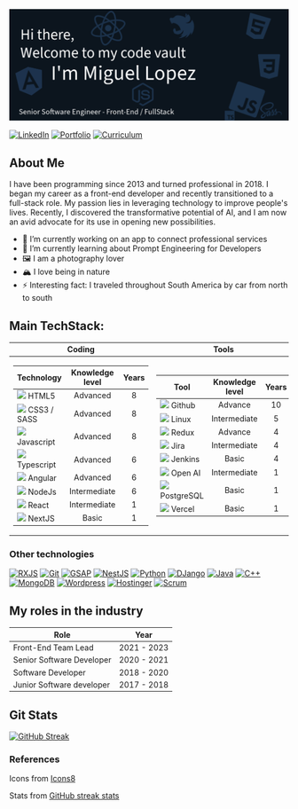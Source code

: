 <!-- # Hi there welcome to my code vault, I'm Miguel 👋
Senior Software Engineer - Front-End / FullStack -->
<img src="assets/gh_banner.png">

[![LinkedIn](https://img.shields.io/badge/-MiguelALopez-378CE7?style=flat-square&logo=Linkedin&logoColor=white&link=https://www.linkedin.com/in/miguelalopezf/)](https://www.linkedin.com/in/miguelalopezf/)
[![Portfolio](https://img.shields.io/badge/Portfolio-3E4750.svg?&style=flat-square&logo=Google-Chrome&logoColor=white&link=https://MiguelALopez.com/)](https://MiguelALopez.com)
[![Curriculum](https://img.shields.io/badge/CV-4989CC?style=flat-square&logo=Read.cv&link=assets%2FMiguel_Lopez_CV.pdf)](https://acrobat.adobe.com/id/urn:aaid:sc:VA6C2:9cca76c5-faf2-40ce-8491-1d577b46281f)

<!-- Banner here -->
## About Me
I have been programming since 2013 and turned professional in 2018. I began my career as a front-end developer and
recently transitioned to a full-stack role. My passion lies in leveraging technology to improve people's lives.
Recently, I discovered the transformative potential of AI, and I am now an avid advocate for its use in opening new
possibilities.

- 🔭 I’m currently working on an app to connect professional services
- 🌱 I’m currently learning about Prompt Engineering for Developers
- 🖼️ I am a photography lover
- 🏔️ I love being in nature
- ⚡ Interesting fact: I traveled throughout South America by car from north to south

## Main TechStack:
<table>
<thead>
<tr>
<th>Coding</th>
<th>Tools</th>
</tr>
</thead>
<td>

| Technology                                                                                                           | Knowledge level | Years |
|----------------------------------------------------------------------------------------------------------------------|:---------------:|:-----:|
| <img style="width: 20px;" src="https://img.icons8.com/?size=100&id=20909&format=png&color=000000"> HTML5             |    Advanced     |   8   |
| <img style="width: 20px;" src="https://img.icons8.com/?size=100&id=21278&format=png&color=000000"> CSS3 / SASS       |    Advanced     |   8   |
| <img style="width: 20px;" src="https://img.icons8.com/?size=100&id=108784&format=png&color=000000"> Javascript       |    Advanced     |   8   |
| <img style="width: 20px;" src="https://img.icons8.com/?size=100&id=uJM6fQYqDaZK&format=png&color=000000"> Typescript |    Advanced     |   6   |
| <img style="width: 20px;" src="https://img.icons8.com/?size=100&id=l9a5tcSnBwcf&format=png&color=000000"> Angular    |    Advanced     |   6   |
| <img style="width: 20px;" src="https://img.icons8.com/?size=100&id=hsPbhkOH4FMe&format=png&color=000000"> NodeJs     |  Intermediate   |   6   |
| <img style="width: 20px;" src="https://img.icons8.com/?size=100&id=asWSSTBrDlTW&format=png&color=000000"> React      |  Intermediate   |   1   |
| <img style="width: 20px;" src="https://img.icons8.com/?size=100&id=MWiBjkuHeMVq&format=png&color=000000"> NextJS     |      Basic      |   1   |
</td>
<td>

| Tool                                                                                                              | Knowledge level | Years |
|-------------------------------------------------------------------------------------------------------------------|:---------------:|:-----:|
| <img style="width: 20px;" src="https://img.icons8.com/?size=100&id=12599&format=png&color=FFFFFF"> Github         |     Advance     |  10   |
| <img style="width: 20px;" src="https://img.icons8.com/?size=100&id=17842&format=png&color=000000"> Linux          |  Intermediate   |   5   |
| <img style="width: 20px;" src="https://img.icons8.com/?size=100&id=3VGtaw5gCc8T&format=png&color=000000"> Redux   |     Advance     |   4   |
| <img style="width: 20px;" src="https://img.icons8.com/?size=100&id=oROcPah5ues6&format=png&color=000000"> Jira    |  Intermediate   |   4   |
| <img style="width: 20px;" src="https://img.icons8.com/?size=100&id=39292&format=png&color=000000"> Jenkins        |      Basic      |   4   |
| <img style="width: 20px;" src="https://img.icons8.com/?size=100&id=FBO05Dys9QCg&format=png&color=FFFFFF"> Open AI |  Intermediate   |   1   |
| <img style="width: 20px;" src="https://img.icons8.com/?size=100&id=38561&format=png&color=000000"> PostgreSQL     |      Basic      |   1   |
| <img style="width: 20px;" src="https://img.icons8.com/?size=100&id=GgYgR410AUVo&format=png&color=000000"> Vercel  |      Basic      |   1   |

</td>
</table>

### Other technologies
<a href="https://rxjs.dev/"><img alt="RXJS" src="https://img.shields.io/badge/RXJS-purple?style=for-the-badge&logo=ReactiveX&logoSize=auto&link=https%3A%2F%2Frxjs.dev%2F"></a>
<a href="https://www.git-scm.com/"><img alt="Git" src="https://img.shields.io/badge/Git-tomato?style=for-the-badge&logo=Git&logoColor=white&logoSize=auto"></a>
<a href="https://gsap.com/"><img alt="GSAP" src="https://img.shields.io/badge/GSAP-blueviolet?style=for-the-badge&logoSize=auto"></a>
<a href="https://www.python.org/"><img alt="NestJS" src="https://img.shields.io/badge/NestJS-DA214B?style=for-the-badge&logo=NestJS&logoColor=white&logoSize=auto"></a>
<a href="https://www.python.org/"><img alt="Python" src="https://img.shields.io/badge/Python-blue?style=for-the-badge&logo=Python&logoColor=white&logoSize=auto"></a>
<a href="https://www.djangoproject.com/"><img alt="DJango" src="https://img.shields.io/badge/DJango-darkgreen?style=for-the-badge&logo=Django&logoColor=white&logoSize=auto"></a>
<a href="https://www.java.com/"><img alt="Java" src="https://img.shields.io/badge/Java-royalblue?style=for-the-badge&logo=java&logoColor=white&logoSize=auto"></a>
<a href="https://isocpp.org/"><img alt="C++" src="https://img.shields.io/badge/C%2B%2B-dodgerblue?style=for-the-badge&logo=C%2B%2B&logoColor=white&logoSize=auto"></a>
<a href="https://www.mongodb.com/"><img alt="MongoDB" src="https://img.shields.io/badge/MongoDB-mediumseagreen?style=for-the-badge&logo=MongoDB&logoColor=white"></a>
<a href="https://wordpress.org/"><img alt="Wordpress" src="https://img.shields.io/badge/WordPress-2A799E?style=for-the-badge&logo=WordPress&logoColor=white"></a>
<a href="https://www.hostinger.com/"><img alt="Hostinger" src="https://img.shields.io/badge/Hostinger-674CC4?style=for-the-badge&logo=Hostinger&logoColor=white"></a>
<a href="https://www.scrum.org/resources/what-scrum-module"><img alt="Scrum" src="https://img.shields.io/badge/Scrum-025193?style=for-the-badge&logo=Stripe&logoColor=white"></a>

## My roles in the industry
| Role                      | Year        |
|---------------------------|-------------|
| Front-End Team Lead       | 2021 - 2023 |
| Senior Software Developer | 2020 - 2021 |
| Software Developer        | 2018 - 2020 |
| Junior Software developer | 2017 - 2018 |

## Git Stats
[![GitHub Streak](https://streak-stats.demolab.com?user=MiguelALopez&theme=dark&exclude_days=Sun%2CSat&background=EB545400&currStreakNum=CC7200&sideNums=CC7200&sideLabels=CC7200)](https://git.io/streak-stats)


### References
Icons from  <a target="_blank" href="https://icons8.com">Icons8</a>

Stats from <a href="https://github.com/denvercoder1/github-readme-streak-stats">GitHub streak stats</a>
